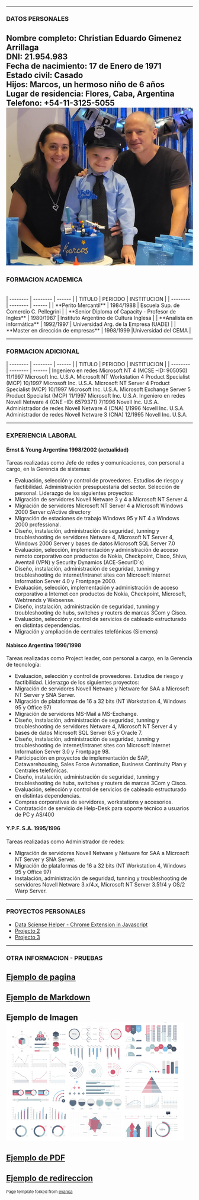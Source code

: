 ## 

---
### DATOS PERSONALES

Nombre completo: Christian Eduardo Gimenez Arrillaga
<br>DNI: 21.954.983
<br>Fecha de nacimiento: 17 de Enero de 1971
<br>Estado civil: Casado
<br>Hijos: Marcos, un hermoso niño de 6 años
<br>Lugar de residencia: Flores, Caba, Argentina
<br>Telefono: +54-11-3125-5055
<br><img src="images/foto_familiar.jpg?raw=true"/>
---
### FORMACION ACADEMICA
<br>
| -------- | -------- | ------ |
| TITULO | PERIODO | INSTITUCION |
| -------- | -------- | ------ |
| **Perito Mercantil** | 1984/1988 | Escuela Sup. de Comercio C. Pellegrini |
| **Senior Diploma of Capacity - Profesor de Ingles** | 1980/1987 | Instituto Argentino de Cultura Inglesa |
| **Analista en informática** | 1992/1997 | Universidad Arg. de la Empresa (UADE) |
| **Master en dirección de empresas** | 1998/1999 |Universidad del CEMA |

---
### FORMACION ADICIONAL
| -------- | -------- | ------ |
| TITULO | PERIODO | INSTITUCION |
| -------- | -------- | ------ |
Ingeniero en redes Microsoft NT 4 (MCSE –ID: 905050)	11/1997		Microsoft Inc. U.S.A.
Microsoft NT Workstation 4 Product Specialist (MCP)	10/1997		Microsoft Inc. U.S.A.
Microsoft NT Server 4 Product Specialist (MCP)		10/1997		Microsoft Inc. U.S.A.
Microsoft Exchange Server 5 Product Specialist (MCP)	11/1997		Microsoft Inc. U.S.A.
Ingeniero en redes Novell Netware 4 (CNE –ID: 6579371)	7/1996		Novell Inc. U.S.A.
Administrador de redes Novell Netware 4 (CNA)		1/1996		Novell Inc. U.S.A.
Administrador de redes Novell Netware 3 (CNA)		12/1995		Novell Inc. U.S.A.

---
### EXPERIENCIA LABORAL

#### Ernst & Young Argentina	1998/2002 (actualidad)
Tareas realizadas como Jefe de redes y comunicaciones, con personal a cargo,  en la Gerencia de sistemas:
- Evaluación, selección y control de proveedores. Estudios de riesgo y factibilidad. Administración presupuestaria del sector. Selección de personal. Liderazgo de los siguientes proyectos:
- Migración de servidores Novell Netware 3 y 4 a Microsoft NT Server 4.
- Migración de servidores Microsoft NT Server 4 a Microsoft Windows 2000 Server c/Active directory
- Migración de estaciones de trabajo Windows 95 y NT 4 a Windows 2000 professional.
- Diseño, instalación, administración de seguridad, tunning y troubleshooting de servidores  Netware 4, Microsoft NT Server 4, Windows 2000 Server y bases de datos Microsoft SQL Server 7.0
- Evaluación, selección, implementación y administración de acceso remoto corporativo con productos  de Nokia, Checkpoint, Cisco, Shiva, Aventail (VPN) y Security Dynamics (ACE-SecurID´s)
- Diseño, instalación, administración de seguridad, tunning y troubleshooting de internet/intranet sites con Microsoft Internet Information Server 4.0 y Frontpage 2000.
- Evaluación, selección, implementación y administración de acceso corporativo a Internet con productos de Nokia,  Checkpoint, Microsoft, Webtrends y Websense.
- Diseño, instalación, administración de seguridad, tunning y troubleshooting de hubs, switches y routers de marcas 3Com y Cisco.
- Evaluación, selección y control de servicios de cableado estructurado en distintas dependencias.
- Migración y ampliación de centrales telefónicas (Siemens)

#### Nabisco Argentina		1996/1998
Tareas realizadas como Project leader, con personal a cargo, en la Gerencia de tecnología:
- Evaluación, selección y control de proveedores. Estudios de riesgo y factibilidad. Liderazgo de los siguientes proyectos:
- Migración de servidores Novell Netware y Netware for SAA a Microsoft NT Server y SNA Server.
- Migración de plataformas de 16 a 32 bits (NT Workstation 4, Windows 95 y Office 97)
- Migración de servidores MS-Mail a MS-Exchange.
- Diseño, instalación, administración de seguridad, tunning y troubleshooting de servidores  Netware 4, Microsoft NT Server 4 y bases de datos Microsoft SQL Server 6.5 y Oracle 7.
- Diseño, instalación, administración de seguridad, tunning y troubleshooting de internet/intranet sites con Microsoft Internet Information Server 3.0 y Frontpage 98.
- Participación en proyectos de implementación de SAP, Datawarehousing, Sales Force Automation, Business Continuity Plan y Centrales telefónicas.
- Diseño, instalación, administración de seguridad, tunning y troubleshooting de hubs, switches y routers de marcas 3Com y Cisco.
- Evaluación, selección y control de servicios de cableado estructurado en distintas dependencias.
- Compras corporativas de servidores, workstations y accesorios.
- Contratación de servicio de Help-Desk para soporte técnico a usuarios de PC y AS/400

#### Y.P.F. S.A.			1995/1996
Tareas realizadas como Administrador de redes:
- Migración de servidores  Novell Netware y Netware for SAA a Microsoft NT Server y SNA Server.
- Migración de plataformas de 16 a 32 bits (NT Workstation 4, Windows 95 y Office 97)
- Instalación, administración de seguridad, tunning y troubleshooting de servidores Novell Netware 3.x/4.x, Microsoft NT Server 3.51/4 y OS/2 Warp Server.

---
### PROYECTOS PERSONALES

- [Data Sciense Helper - Chrome Extension in Javascript ](http://github.com/cegagit/myprojects/javascript/textprocessing/)
- [Projecto 2 ](http://github.com/cegagit/myprojects/python/textprocessing/) 
- [Projecto 3 ](http://github.com/cegagit/myprojects/cpp/textprocessing/)

-----
### OTRA INFORMACION - PRUEBAS
[Ejemplo de pagina](/sample_page)
-----
[Ejemplo de Markdown](/MDexample)
-----
Ejemplo de Imagen
<br><img src="images/dummy_thumbnail.jpg?raw=true"/>
-----
[Ejemplo de PDF](/pdf/sample_presentation.pdf)
-----
[Ejemplo de redireccion](http://uade.edu.ar)
-----
<p style="font-size:11px">Page template forked from <a href="https://github.com/evanca/quick-portfolio">evanca</a></p>
<!-- Comentario que no se ve -->
